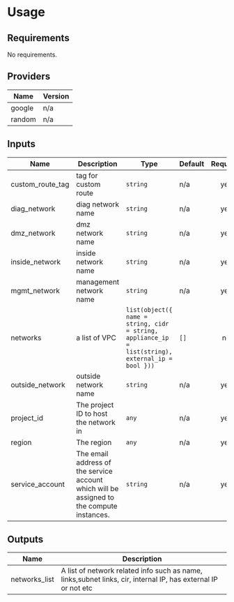 # Usage
<!--- BEGIN_TF_DOCS --->
## Requirements

No requirements.

## Providers

| Name | Version |
|------|---------|
| google | n/a |
| random | n/a |

## Inputs

| Name | Description | Type | Default | Required |
|------|-------------|------|---------|:--------:|
| custom\_route\_tag | tag for custom route | `string` | n/a | yes |
| diag\_network | diag network name | `string` | n/a | yes |
| dmz\_network | dmz network name | `string` | n/a | yes |
| inside\_network | inside network name | `string` | n/a | yes |
| mgmt\_network | management network name | `string` | n/a | yes |
| networks | a list of VPC | `list(object({ name = string, cidr = string, appliance_ip = list(string), external_ip = bool }))` | `[]` | no |
| outside\_network | outside network name | `string` | n/a | yes |
| project\_id | The project ID to host the network in | `any` | n/a | yes |
| region | The region | `any` | n/a | yes |
| service\_account | The email address of the service account which will be assigned to the compute instances. | `string` | n/a | yes |

## Outputs

| Name | Description |
|------|-------------|
| networks\_list | A list of network related info such as name, links,subnet links, cir, internal IP, has external IP or not etc |

<!--- END_TF_DOCS --->
